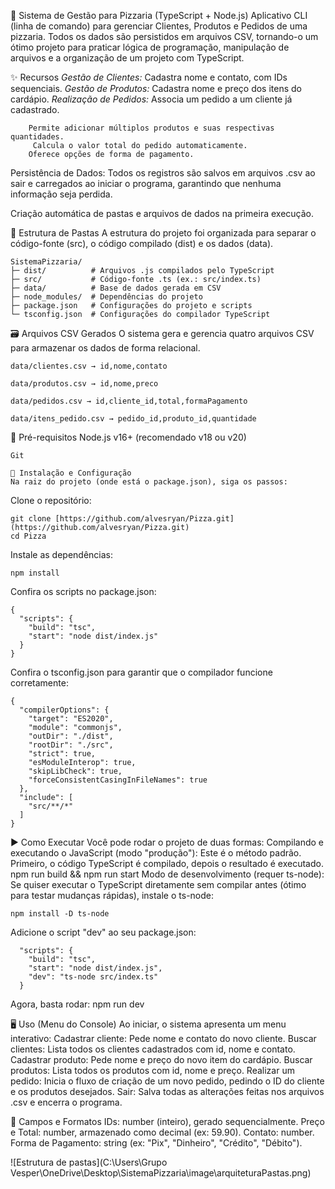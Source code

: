 🍕 Sistema de Gestão para Pizzaria (TypeScript + Node.js)
Aplicativo CLI (linha de comando) para gerenciar Clientes, Produtos e Pedidos de uma pizzaria. Todos os dados são persistidos em arquivos CSV, tornando-o um ótimo projeto para praticar lógica de programação, manipulação de arquivos e a organização de um projeto com TypeScript.




✨ Recursos
    *Gestão de Clientes:* Cadastra nome e contato, com IDs sequenciais.
    *Gestão de Produtos:* Cadastra nome e preço dos itens do cardápio.
    *Realização de Pedidos:* Associa um pedido a um cliente já cadastrado.

        Permite adicionar múltiplos produtos e suas respectivas quantidades.
         Calcula o valor total do pedido automaticamente.
        Oferece opções de forma de pagamento.

Persistência de Dados: Todos os registros são salvos em arquivos .csv ao sair e carregados ao iniciar o programa, garantindo que nenhuma informação seja perdida.

Criação automática de pastas e arquivos de dados na primeira execução.

📁 Estrutura de Pastas
    A estrutura do projeto foi organizada para separar o código-fonte (src), o código compilado (dist) e os dados (data).
    
    SistemaPizzaria/
    ├─ dist/          # Arquivos .js compilados pelo TypeScript
    ├─ src/           # Código-fonte .ts (ex.: src/index.ts)
    ├─ data/          # Base de dados gerada em CSV
    ├─ node_modules/  # Dependências do projeto
    ├─ package.json   # Configurações do projeto e scripts
    └─ tsconfig.json  # Configurações do compilador TypeScript
    
    
    

🗃️ Arquivos CSV Gerados
    O sistema gera e gerencia quatro arquivos CSV para armazenar os dados de forma relacional.
    
    data/clientes.csv → id,nome,contato
    
    data/produtos.csv → id,nome,preco
    
    data/pedidos.csv → id,cliente_id,total,formaPagamento
    
    data/itens_pedido.csv → pedido_id,produto_id,quantidade




🔧 Pré-requisitos
    Node.js v16+ (recomendado v18 ou v20)
    
    Git
    
    🚀 Instalação e Configuração
    Na raiz do projeto (onde está o package.json), siga os passos:



Clone o repositório:

    git clone [https://github.com/alvesryan/Pizza.git](https://github.com/alvesryan/Pizza.git)
    cd Pizza


Instale as dependências:    

    npm install


Confira os scripts no package.json:

    {
      "scripts": {
        "build": "tsc",
        "start": "node dist/index.js"
      }
    }



Confira o tsconfig.json para garantir que o compilador funcione corretamente:

    {
      "compilerOptions": {
        "target": "ES2020",
        "module": "commonjs",
        "outDir": "./dist",
        "rootDir": "./src",
        "strict": true,
        "esModuleInterop": true,
        "skipLibCheck": true,
        "forceConsistentCasingInFileNames": true
      },
      "include": [
        "src/**/*"
      ]
    }




▶️ Como Executar
    Você pode rodar o projeto de duas formas:
    Compilando e executando o JavaScript (modo "produção"):
    Este é o método padrão. Primeiro, o código TypeScript é compilado, depois o resultado é executado.
    npm run build && npm run start
    Modo de desenvolvimento (requer ts-node):
    Se quiser executar o TypeScript diretamente sem compilar antes (ótimo para testar mudanças rápidas), instale o ts-node:
    
    npm install -D ts-node

Adicione o script "dev" ao seu package.json:
    
      "scripts": {
        "build": "tsc",
        "start": "node dist/index.js",
        "dev": "ts-node src/index.ts"
      }

Agora, basta rodar:
    npm run dev




🖥️ Uso (Menu do Console)
    Ao iniciar, o sistema apresenta um menu interativo:
    Cadastrar cliente: Pede nome e contato do novo cliente.
    Buscar clientes: Lista todos os clientes cadastrados com id, nome e contato.
    Cadastrar produto: Pede nome e preço do novo item do cardápio.
    Buscar produtos: Lista todos os produtos com id, nome e preço.
    Realizar um pedido: Inicia o fluxo de criação de um novo pedido, pedindo o ID do cliente e os produtos desejados.
    Sair: Salva todas as alterações feitas nos arquivos .csv e encerra o programa.



📝 Campos e Formatos
    IDs: number (inteiro), gerado sequencialmente.
    Preço e Total: number, armazenado como decimal (ex: 59.90).
    Contato: number.
    Forma de Pagamento: string (ex: "Pix", "Dinheiro", "Crédito", "Débito").

![Estrutura de pastas](C:\Users\Grupo Vesper\OneDrive\Desktop\SistemaPizzaria\image\arquiteturaPastas.png)